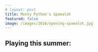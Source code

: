 ```yaml
---
# layout: post
title: Monty Python's Spamalot
featured: false
image: /images/2016/opening-spamalot.jpg
---
```


<script lang="ts">
  import Markdown from "$components/Markdown.svelte"
  import SeasonImage from "$components/SeasonImage.svelte"
  import yaml from "$data/_yaml"

  let production = yaml.productions["2016"][5]
</script>

<Markdown source={production.description} />

<SeasonImage season="2016" imageFile={production.image} alt="{production.title} logo" />

## Playing this summer:

<SeasonImage season="2016" imageFile="seasonslide2016.jpg" alt="2016 season ad" />
